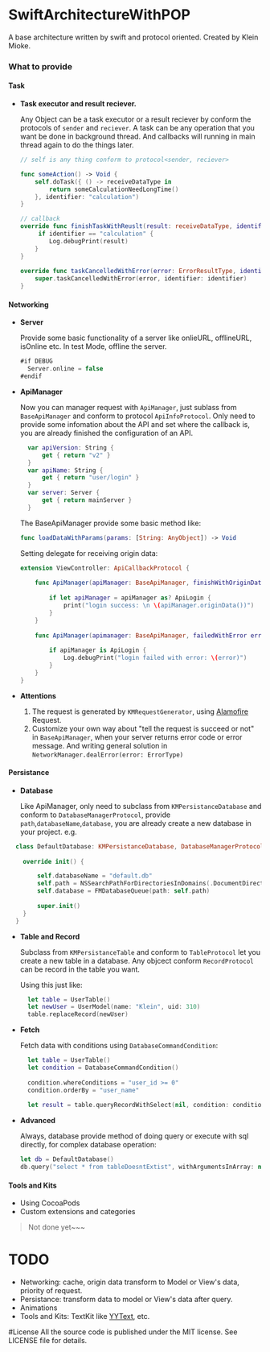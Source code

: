 # SwiftArchitectureWithPOP
A base architecture written by swift and protocol oriented. Created by Klein Mioke.

### What to provide

#### Task
- **Task executor and result reciever.**

  Any Object can be a task executor or a result reciever by conform the protocols of `sender` and `reciever`. A task can be any operation that you want be done in background thread. And callbacks will running in main thread again to do the things later.
  
  ```swift
  // self is any thing conform to protocol<sender, reciever>
  
  func someAction() -> Void {
      self.doTask({ () -> receiveDataType in
          return someCalculationNeedLongTime()
      }, identifier: "calculation")
  }
  
  // callback
  override func finishTaskWithReuslt(result: receiveDataType, identifier: String) {
       if identifier == "calculation" {
          Log.debugPrint(result)
      }
  }
    
  override func taskCancelledWithError(error: ErrorResultType, identifier: String) {
      super.taskCancelledWithError(error, identifier: identifier)
  }
  ```
  
#### Networking

- **Server**

  Provide some basic functionality of a server like onlieURL, offlineURL, isOnline etc. In test Mode, offline the server. 
  ```swift
  #if DEBUG
    Server.online = false
  #endif
  ```

- **ApiManager**

  Now you can manager request with `ApiManager`, just sublass from `BaseApiManager` and conform to protocol `ApiInfoProtocol`. Only need to provide some infomation about the API and set where the callback is, you are already finished the configuration of an API.
  
  ```swift
    var apiVersion: String {
        get { return "v2" }
    }
    var apiName: String {
        get { return "user/login" }
    }
    var server: Server {
        get { return mainServer }
    }
  ```
  The BaseApiManager provide some basic method like:
  
  ```swift
  func loadDataWithParams(params: [String: AnyObject]) -> Void
  ```
  
  Setting delegate for receiving origin data:
  
  ```swift
  extension ViewController: ApiCallbackProtocol {
    
      func ApiManager(apiManager: BaseApiManager, finishWithOriginData data: AnyObject) {
        
          if let apiManager = apiManager as? ApiLogin {
              print("login success: \n \(apiManager.originData())")
          }
      }
    
      func ApiManager(apimanager: BaseApiManager, failedWithError error: NSError) {
          
          if apiManager is ApiLogin {
              Log.debugPrint("login failed with error: \(error)")
          }
      }
  }
  ```
- **Attentions**
  
  1. The request is generated by `KMRequestGenerator`, using [Alamofire](https://github.com/Alamofire/Alamofire) Request. 
  2. Customize your own way about "tell the request is succeed or not" in `BaseApiManager`, when your server returns error code or error message. And writing general solution in `NetworkManager.dealError(error: ErrorType)`

#### Persistance

- **Database**  
 
  Like ApiManager, only need to subclass from `KMPersistanceDatabase` and conform to `DatabaseManagerProtocol`, provide `path`,`databaseName`,`database`, you are already create a new database in your project. e.g.

```swift
  class DefaultDatabase: KMPersistanceDatabase, DatabaseManagerProtocol {
    
    override init() {

        self.databaseName = "default.db"
        self.path = NSSearchPathForDirectoriesInDomains(.DocumentDirectory, .UserDomainMask, true).first! + "/" + self.databaseName
        self.database = FMDatabaseQueue(path: self.path)
        
        super.init()
    }
  }
```

- **Table and Record**

  Subclass from `KMPersistanceTable` and conform to `TableProtocol` let you create a new table in a database. Any objcect conform `RecordProtocol` can be record in the table you want.
  
  Using this just like:
  
  ```swift
    let table = UserTable()
    let newUser = UserModel(name: "Klein", uid: 310)
    table.replaceRecord(newUser)
  ```

- **Fetch**
  
  Fetch data with conditions using `DatabaseCommandCondition`:
  ```swift
    let table = UserTable()
    let condition = DatabaseCommandCondition()
            
    condition.whereConditions = "user_id >= 0"
    condition.orderBy = "user_name"
            
    let result = table.queryRecordWithSelect(nil, condition: condition)
  ```

- **Advanced**

  Always, database provide method of doing query or execute with sql directly, for complex database operation:
  ```swift
  let db = DefaultDatabase()
  db.query("select * from tableDoesntExtist", withArgumentsInArray: nil)
  ```
  
#### Tools and Kits

- Using CocoaPods
- Custom extensions and categories

> Not done yet~~~

# TODO

- Networking: cache, origin data transform to Model or View's data, priority of request.
- Persistance: transform data to model or View's data after query.
- Animations
- Tools and Kits: TextKit like [YYText](https://github.com/ibireme/YYText), etc.
  
#License
All the source code is published under the MIT license. See LICENSE file for details.
